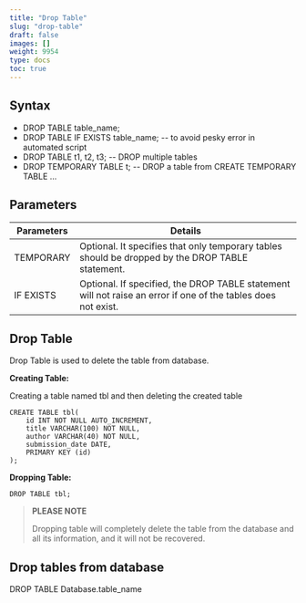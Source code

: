 ```yaml
---
title: "Drop Table"
slug: "drop-table"
draft: false
images: []
weight: 9954
type: docs
toc: true
---
```


## Syntax
   

 - DROP TABLE table_name;
 - DROP TABLE IF EXISTS table_name;  -- to avoid pesky error in automated script
 - DROP TABLE t1, t2, t3;   -- DROP multiple tables
 - DROP TEMPORARY TABLE t;  -- DROP a table from CREATE TEMPORARY TABLE ...

## Parameters
| Parameters | Details |
| ------ | ------ |
| TEMPORARY  | Optional. It specifies that only temporary tables should be dropped by the DROP TABLE statement.
IF EXISTS  |Optional. If specified, the DROP TABLE statement will not raise an error if one of the tables does not exist.


## Drop Table
Drop Table is used to delete the table from database.

**Creating Table:**

Creating a table named tbl and then deleting the created table   

    CREATE TABLE tbl(
        id INT NOT NULL AUTO_INCREMENT,
        title VARCHAR(100) NOT NULL,
        author VARCHAR(40) NOT NULL,
        submission_date DATE,
        PRIMARY KEY (id)
    );

**Dropping Table:**

    DROP TABLE tbl;

> **PLEASE NOTE**
> 
> Dropping table will completely delete the table from the database and
> all its information, and it will not be recovered.

## Drop tables from database
DROP TABLE Database.table_name

